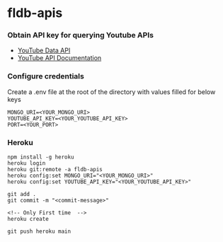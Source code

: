 # fldb-apis

### Obtain API key for querying Youtube APIs

- [YouTube Data API](https://developers.google.com/youtube/)
- [YouTube API Documentation](https://developers.google.com/youtube/v3/docs/?apix=true)

### Configure credentials

Create a .env file at the root of the directory with values filled for below keys

```
MONGO_URI=<YOUR_MONGO_URI>
YOUTUBE_API_KEY=<YOUR_YOUTUBE_API_KEY>
PORT=<YOUR_PORT>
```

### Heroku

```
npm install -g heroku
heroku login
heroku git:remote -a fldb-apis
heroku config:set MONGO_URI="<YOUR_MONGO_URI>"
heroku config:set YOUTUBE_API_KEY="<YOUR_YOUTUBE_API_KEY>"

git add .
git commit -m "<commit-message>"

<!-- Only First time  -->
heroku create

git push heroku main
```
